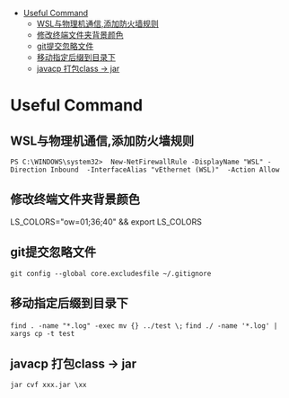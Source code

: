 - [Useful Command](#useful-command)
  - [WSL与物理机通信,添加防火墙规则](#wsl与物理机通信添加防火墙规则)
  - [修改终端文件夹背景颜色](#修改终端文件夹背景颜色)
  - [git提交忽略文件](#git提交忽略文件)
  - [移动指定后缀到目录下](#移动指定后缀到目录下)
  - [javacp 打包class -> jar](#javacp-打包class---jar)
# Useful Command
## WSL与物理机通信,添加防火墙规则
`PS C:\WINDOWS\system32>  New-NetFirewallRule -DisplayName "WSL" -Direction Inbound  -InterfaceAlias "vEthernet (WSL)"  -Action Allow`
## 修改终端文件夹背景颜色
LS_COLORS="ow=01;36;40" && export LS_COLORS
## git提交忽略文件
`git config --global core.excludesfile ~/.gitignore`
## 移动指定后缀到目录下
`find . -name "*.log" -exec mv {} ../test \;`
`find ./ -name '*.log' | xargs cp -t test `
## javacp 打包class -> jar
`jar cvf xxx.jar \xx`
